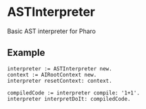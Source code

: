 # ASTInterpreter
Basic AST interpreter for Pharo

## Example

```smalltalk
interpreter := ASTInterpreter new.
context := AIRootContext new.
interpreter resetContext: context.

compiledCode := interpreter compile: '1+1'.
interpreter interpretDoIt: compiledCode.
```
